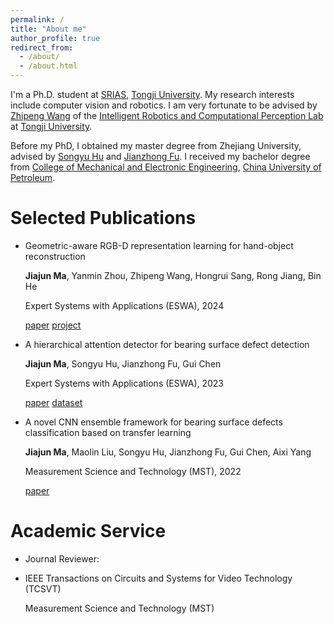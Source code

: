 ```yaml
---
permalink: /
title: "About me"
author_profile: true
redirect_from: 
  - /about/
  - /about.html
---
```


I'm a Ph.D. student at [SRIAS](https://srias.tongji.edu.cn/main.htm), [Tongji University](https://www.tongji.edu.cn/). My research interests include computer vision and robotics.
I am very fortunate to be advised by [Zhipeng Wang](https://robot.tongji.edu.cn/info/1256/2086.htm) of the [Intelligent Robotics and Computational Perception Lab](https://robot.tongji.edu.cn/) at [Tongji University](https://www.tongji.edu.cn/).

Before my PhD, I obtained my master degree from Zhejiang University, advised by [Songyu Hu](https://person.zju.edu.cn/0019189) and [Jianzhong Fu](https://person.zju.edu.cn/0096151). I received my bachelor degree from [College of Mechanical and Electronic Engineering](https://cmee.upc.edu.cn/main.htm), [China University of Petroleum](https://upc.edu.cn).

Selected Publications
======
-  Geometric-aware RGB-D representation learning for hand-object reconstruction 

   **Jiajun Ma**, Yanmin Zhou, Zhipeng Wang, Hongrui Sang, Rong Jiang, Bin He
   
   Expert Systems with Applications (ESWA), 2024
   
   [paper](https://www.sciencedirect.com/science/article/pii/S0957417424018621) [project](https://jjma1907.github.io/projects/GeoBAF_HORec.html)
- A hierarchical attention detector for bearing surface defect detection
  
  **Jiajun Ma**, Songyu Hu, Jianzhong Fu, Gui Chen
  
  Expert Systems with Applications (ESWA), 2023
  
  [paper](https://www.sciencedirect.com/science/article/pii/S0957417423028671) [dataset](https://github.com/JackMa-coder/bearingdefectDataset)
  
- A novel CNN ensemble framework for bearing surface defects classification based on transfer learning
  
  **Jiajun Ma**, Maolin Liu, Songyu Hu, Jianzhong Fu, Gui Chen, Aixi Yang
  
  Measurement Science and Technology (MST), 2022
  
  [paper](https://iopscience.iop.org/article/10.1088/1361-6501/ac9c22)
  
Academic Service
=====
- Journal Reviewer:
- 
  IEEE Transactions on Circuits and Systems for Video Technology (TCSVT)
   
  Measurement Science and Technology (MST)
  
  

  
